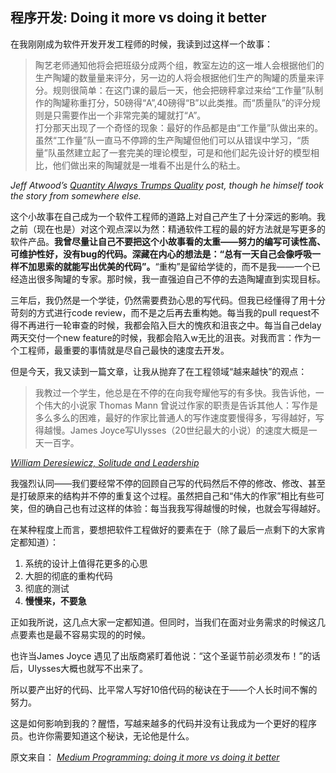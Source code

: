 ## 程序开发: Doing it more vs doing it better

在我刚刚成为软件开发开发工程师的时候，我读到过这样一个故事：

> 陶艺老师通知他将会把班级分成两个组，教室左边的这一堆人会根据他们的生产陶罐的数量量来评分，另一边的人将会根据他们生产的陶罐的质量来评分。规则很简单：在这门课的最后一天，他会把磅秤拿过来给“工作量”队制作的陶罐称重打分，50磅得“A”,40磅得“B”以此类推。而“质量队”的评分规则是只需要作出一个非常完美的罐就打“A”。    
  打分那天出现了一个奇怪的现象：最好的作品都是由“工作量”队做出来的。虽然“工作量”队一直马不停蹄的生产陶罐但他们可以从错误中学习，“质量”队虽然建立起了一套完美的理论模型，可是和他们起先设计好的模型相比，他们做出来的陶罐就是一堆看不出是什么的粘土。

*Jeff Atwood’s [Quantity Always Trumps Quality](http://example.com/ "Title") post, though he himself took the story from somewhere else.*

这个小故事在自己成为一个软件工程师的道路上对自己产生了十分深远的影响。我之前（现在也是）对这个观点深以为然：精通软件工程的最的好方法就是写更多的软件产品。<strong>我曾尽量让自己不要把这个小故事看的太重——努力的编写可读性高、可维护性好，没有bug的代码。深藏在内心的想法是：“总有一天自己会像呼吸一样不加思索的就能写出优美的代码”。</strong>“重构”是留给学徒的，而不是我——一个已经造出很多陶罐的专家。那时候，我一直强迫自己不停的去造陶罐直到实现目标。

三年后，我仍然是一个学徒，仍然需要费劲心思的写代码。但我已经懂得了用十分苛刻的方式进行code review，而不是之后再去重构她。每当我的pull request不得不再进行一轮审查的时候，我都会陷入巨大的愧疚和沮丧之中。每当自己delay两天交付一个new feature的时候，我都会陷入w无比的沮丧。对我而言：作为一个工程师，最重要的事情就是尽自己最快的速度去开发。

但是今天，我又读到一篇文章，让我从抛弃了在工程领域“越来越快”的观点：

> 我教过一个学生，他总是在不停的在向我夸耀他写的有多快。我告诉他，一个伟大的小说家 Thomas Mann 曾说过作家的职责是告诉其他人：写作是多么多么的困难，最好的作家比普通人的写作速度要慢得多，写得越好，写得越慢。James Joyce写Ulysses（20世纪最大的小说）的速度大概是一天一百字。

[*William Deresiewicz, Solitude and Leadership*](https://theamericanscholar.org/solitude-and-leadership/#.XLSqUJMzbRY"Title")

我强烈认同——我们要经常不停的回顾自己写的代码然后不停的修改、修改、甚至是打破原来的结构并不停的重复这个过程。虽然把自己和“伟大的作家”相比有些可笑，但的确自己也有过这样的体验：每当我我写得越慢的时候，也就会写得越好。

在某种程度上而言，要想把软件工程做好的要素在于（除了最后一点剩下的大家肯定都知道）：

1. 系统的设计上值得花更多的心思
1. 大胆的彻底的重构代码
1. 彻底的测试
1. <strong>慢慢来，不要急</strong>

正如我所说，这几点大家一定都知道。但同时，当我们在面对业务需求的时候这几点要素也是最不容易实现的的时候。

也许当James Joyce 遇见了出版商紧盯着他说：“这个圣诞节前必须发布！”的话后，Ulysses大概也就写不出来了。

所以要产出好的代码、比平常人写好10倍代码的秘诀在于——个人长时间不懈的努力。

这是如何影响到我的？醒悟，写越来越多的代码并没有让我成为一个更好的程序员。也许你需要知道这个秘诀，无论他是什么。


原文来自： [*Medium Programming: doing it more vs doing it better*](https://kevinmartinjose.com/2019/04/08/programming-doing-it-more-vs-doing-it-better/)